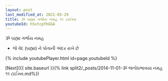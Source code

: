```yaml
---
layout: post
last_modified_at: 2021-03-29
title: ૐ બ્રહ્મા ગર્ભાય નમહ ૧૧ ટાઈમ્સ
youtubeId: hSxtcpYhGGA
---
```

 
 
 ૐ બ્રહ્મા ગર્ભાય નમહ  
 
 -  જે વેદ (બ્રહ્મા) ને પોતાની અંદર રાખે છે 
 
  
 
  
 
 
 
 
 
 


{% include youtubePlayer.html id=page.youtubeId %}
 
[Next]({{ site.baseurl }}{% link  split2/_posts/2014-11-01-ૐ જળોધભાવયા નમહ ૧૧ ટાઈમ્સ.md%})
 
